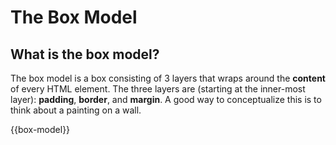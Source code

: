 # The Box Model

## What is the box model?

The box model is a box consisting of 3 layers that wraps around the
**content** of every HTML element. The three layers are
(starting at the inner-most layer): **padding**, **border**, and **margin**. A good way to conceptualize this is to think about a painting on a wall.

{{box-model}}
